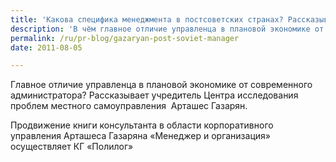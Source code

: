 ```yaml
---
title: 'Какова специфика менеджмента в постсоветских странах? Рассказывает Арташес Газарян'
description: 'В чём главное отличие управленца в плановой экономике от современного администратора? Рассказывает учредитель Центра исследования проблем местного самоуправления.'
permalink: /ru/pr-blog/gazaryan-post-soviet-manager
date: 2011-08-05

---
```

<p>Главное отличие управленца в плановой экономике от современного  администратора? Рассказывает учредитель Центра исследования проблем  местного самоуправления  Арташес Газарян.</p>
<p>Продвижение книги консультанта в области корпоративного управления Арташеса Газаряна «Менеджер и организация» осуществляет КГ&nbsp;«Полилог»</p>

